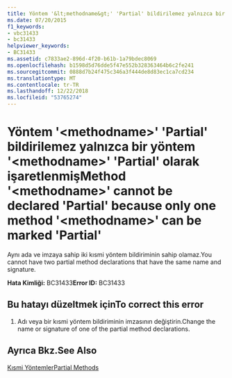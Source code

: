 ```yaml
---
title: Yöntem '&lt;methodname&gt;' 'Partial' bildirilemez yalnızca bir yöntem '&lt;methodname&gt;' 'Partial' olarak işaretlenmiş
ms.date: 07/20/2015
f1_keywords:
- vbc31433
- bc31433
helpviewer_keywords:
- BC31433
ms.assetid: c7833ae2-896d-4f20-b61b-1a79bdec8069
ms.openlocfilehash: b1598d5d76dde5f47e552b328363464b6c2fe241
ms.sourcegitcommit: 0888d7b24f475c346a3f444de8d83ec1ca7cd234
ms.translationtype: MT
ms.contentlocale: tr-TR
ms.lasthandoff: 12/22/2018
ms.locfileid: "53765274"
---
```

# <a name="method-ltmethodnamegt-cannot-be-declared-partial-because-only-one-method-ltmethodnamegt-can-be-marked-partial"></a><span data-ttu-id="fded6-102">Yöntem '&lt;methodname&gt;' 'Partial' bildirilemez yalnızca bir yöntem '&lt;methodname&gt;' 'Partial' olarak işaretlenmiş</span><span class="sxs-lookup"><span data-stu-id="fded6-102">Method '&lt;methodname&gt;' cannot be declared 'Partial' because only one method '&lt;methodname&gt;' can be marked 'Partial'</span></span>
<span data-ttu-id="fded6-103">Aynı ada ve imzaya sahip iki kısmi yöntem bildiriminin sahip olamaz.</span><span class="sxs-lookup"><span data-stu-id="fded6-103">You cannot have two partial method declarations that have the same name and signature.</span></span>  
  
 <span data-ttu-id="fded6-104">**Hata Kimliği:** BC31433</span><span class="sxs-lookup"><span data-stu-id="fded6-104">**Error ID:** BC31433</span></span>  
  
## <a name="to-correct-this-error"></a><span data-ttu-id="fded6-105">Bu hatayı düzeltmek için</span><span class="sxs-lookup"><span data-stu-id="fded6-105">To correct this error</span></span>  
  
1.  <span data-ttu-id="fded6-106">Adı veya bir kısmi yöntem bildiriminin imzasının değiştirin.</span><span class="sxs-lookup"><span data-stu-id="fded6-106">Change the name or signature of one of the partial method declarations.</span></span>  
  
## <a name="see-also"></a><span data-ttu-id="fded6-107">Ayrıca Bkz.</span><span class="sxs-lookup"><span data-stu-id="fded6-107">See Also</span></span>  
 [<span data-ttu-id="fded6-108">Kısmi Yöntemler</span><span class="sxs-lookup"><span data-stu-id="fded6-108">Partial Methods</span></span>](../../visual-basic/programming-guide/language-features/procedures/partial-methods.md)
